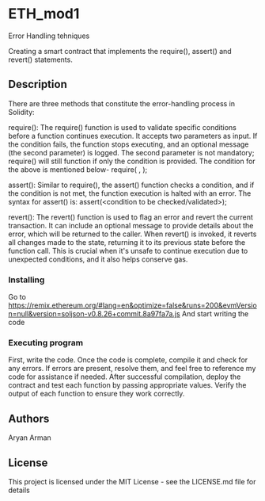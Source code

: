 # ETH_mod1
Error Handling tehniques

 Creating a smart contract that implements the require(), assert() and revert() statements.

## Description
 There are three methods that constitute the error-handling process in Solidity:

require():
The require() function is used to validate specific conditions before a function continues execution. It accepts two parameters as input. If the condition fails, the function stops executing, and an optional message (the second parameter) is logged. The second parameter is not mandatory; require() will still function if only the condition is provided. The condition for the above is mentioned below-
require(<condition to be validated> , <message to be displayed if the condition fails>);



assert():
Similar to require(), the assert() function checks a condition, and if the condition is not met, the function execution is halted with an error. The syntax for assert() is:
assert(<condition to be checked/validated>);

revert(): 
The revert() function is used to flag an error and revert the current transaction. It can include an optional message to provide details about the error, which will be returned to the caller. When revert() is invoked, it reverts all changes made to the state, returning it to its previous state before the function call. This is crucial when it's unsafe to continue execution due to unexpected conditions, and it also helps conserve gas.





### Installing
Go to https://remix.ethereum.org/#lang=en&optimize=false&runs=200&evmVersion=null&version=soljson-v0.8.26+commit.8a97fa7a.js
And start writing the code 


### Executing program

First, write the code. Once the code is complete, compile it and check for any errors. If errors are present, resolve them, and feel free to reference my code for assistance if needed. After successful compilation, deploy the contract and test each function by passing appropriate values. Verify the output of each function to ensure they work correctly.

## Authors

Aryan Arman


## License

This project is licensed under the MIT License - see the LICENSE.md file for details
